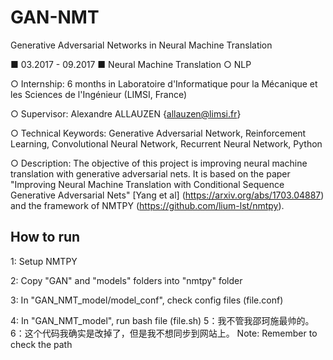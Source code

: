 # GAN-NMT
Generative Adversarial Networks in Neural Machine Translation

■ 03.2017 - 09.2017 ■ Neural Machine Translation ○ NLP

○ Internship: 6 months in Laboratoire d'Informatique pour la Mécanique et les Sciences de l'Ingénieur (LIMSI, France)

○ Supervisor: Alexandre ALLAUZEN {allauzen@limsi.fr}

○ Technical Keywords: Generative Adversarial Network, Reinforcement Learning, Convolutional Neural Network, Recurrent Neural Network, Python

○ Description: The objective of this project is improving neural machine translation with generative adversarial nets. It is based on the paper "Improving Neural Machine Translation with Conditional Sequence Generative Adversarial Nets" [Yang et al] (https://arxiv.org/abs/1703.04887) and the framework of NMTPY (https://github.com/lium-lst/nmtpy).


## How to run
1: Setup NMTPY

2: Copy "GAN" and "models" folders into "nmtpy" folder

3: In "GAN_NMT_model/model_conf", check config files (file.conf)

4: In "GAN_NMT_model", run bash file (file.sh)
5：我不管我邵珂施最帅的。
6：这个代码我确实是改掉了，但是我不想同步到网站上。
Note: Remember to check the path
